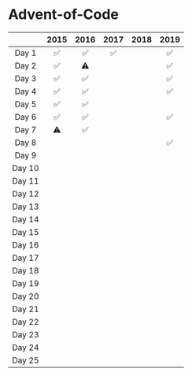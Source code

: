 # Advent-of-Code
|        | 2015 | 2016 | 2017 | 2018 | 2019 |
| :----: | :--: | :--: | :--: | :--: | :--: |
| Day 1  |  ✅   |  ✅   |  ✅   |      |  ✅   |
| Day 2  |  ✅   |  ⚠️   |      |      |  ✅   |
| Day 3  |  ✅   |  ✅   |      |      |  ✅   |
| Day 4  |  ✅   |  ✅   |      |      |  ✅   |
| Day 5  |  ✅   |  ✅   |      |      |      |
| Day 6  |  ✅   |  ✅   |      |      |  ✅   |
| Day 7  |  ⚠️   |  ✅   |      |      |      |
| Day 8  |      |      |      |      |  ✅   |
| Day 9  |      |      |      |      |      |
| Day 10 |      |      |      |      |      |
| Day 11 |      |      |      |      |      |
| Day 12 |      |      |      |      |      |
| Day 13 |      |      |      |      |      |
| Day 14 |      |      |      |      |      |
| Day 15 |      |      |      |      |      |
| Day 16 |      |      |      |      |      |
| Day 17 |      |      |      |      |      |
| Day 18 |      |      |      |      |      |
| Day 19 |      |      |      |      |      |
| Day 20 |      |      |      |      |      |
| Day 21 |      |      |      |      |      |
| Day 22 |      |      |      |      |      |
| Day 23 |      |      |      |      |      |
| Day 24 |      |      |      |      |      |
| Day 25 |      |      |      |      |      |